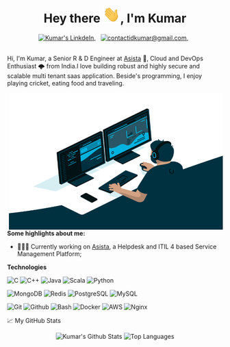 <h1 align="center">Hey there <img src="Hi.gif" width="40px" />, I'm Kumar </h1>

<div align="center">
  
<a href="https://www.linkedin.com/in/kumar-dhandapani-98446288" target="_blank" title="Connect me on LinkedIn">
  <img align="center" alt="Kumar's LinkdeIn" src="https://img.shields.io/badge/&#47;Kumar%20-%230077B5.svg?&style=for-the-badge&logo=linkedin&logoColor=white" />
</a>
&nbsp;&nbsp;
<a href="mailto:contactidkumar@gmail.com" title="Mail me">
  <img align="center" alt="contactidkumar@gmail.com" src="https://img.shields.io/badge/Mail me%20-%23F05033?logo=gmail&style=for-the-badge&logoColor=white" />
</a>
&nbsp;&nbsp;
</div>

<br />

Hi, I'm Kumar, a Senior R & D Engineer at [Asista](https://asista.com) 🚀, Cloud and DevOps Enthusiast 🌩 from India.I love building robust and highly secure and scalable multi tenant saas application. Beside's programming, I enjoy playing cricket, eating food and traveling.

<img align="right" alt="GIF" src="code.gif" width="500" height="320" />
  
**Some highlights about me:**

- 👨🏽‍💻 Currently working on [Asista](https://asista.com), a Helpdesk and ITIL 4 based Service Management Platform;

**Technologies**  

![C](https://img.shields.io/badge/c%20-%230080ff.svg?&style=for-the-badge&logo=c&logoColor=white)
![C++](https://img.shields.io/badge/c++%20-%230080ff.svg?&style=for-the-badge&logo=c%2B%2B&ogoColor=white)
![Java](https://img.shields.io/badge/java%20-%230080ff.svg?&style=for-the-badge&logo=java%2B%2B&ogoColor=white)
![Scala](https://img.shields.io/badge/scala%20-%230080ff.svg?&style=for-the-badge&logo=scala%2B%2B&ogoColor=white)
![Python](https://img.shields.io/badge/python%20-%23FF9900.svg?&style=for-the-badge&logo=python&logoColor=white)


![MongoDB](https://img.shields.io/badge/MongoDB-%234ea94b.svg?&style=for-the-badge&logo=mongodb&logoColor=white)
![Redis](https://img.shields.io/badge/Redis-%234ea94b.svg?&style=for-the-badge&logo=Redis&logoColor=white)
![PostgreSQL](https://img.shields.io/badge/postgres-%23316192.svg?&style=for-the-badge&logo=postgresql&logoColor=white)
![MySQL](https://img.shields.io/badge/MySQL-%23316192.svg?&style=for-the-badge&logo=MySQL&logoColor=white)

![Git](https://img.shields.io/badge/git%20-%23F05033.svg?&style=for-the-badge&logo=git&logoColor=white)
![Github](https://img.shields.io/badge/github%20-%23121011.svg?&style=for-the-badge&logo=github&logoColor=white)
![Bash](https://img.shields.io/badge/shell_script%20-%23F05033.svg?&style=for-the-badge&logo=gnu-bash&logoColor=white)
![Docker](https://img.shields.io/badge/docker%20-%230db7ed.svg?&style=for-the-badge&logo=docker&logoColor=white)
![AWS](https://img.shields.io/badge/AWS%20-%23FF9900.svg?&style=for-the-badge&logo=amazon-aws&logoColor=white)
![Nginx](https://img.shields.io/badge/nginx%20-%23009639.svg?&style=for-the-badge&logo=nginx&logoColor=white)

📈 My GitHub Stats

<div align="center">

![Kumar's Github Stats](https://github-readme-stats.vercel.app/api?username=kumar-asista&count_private=true&show_icons=true&include_all_commits=true&theme=gotham)
![Top Languages](https://github-readme-stats.vercel.app/api/top-langs/?username=kumar-asista&hide=TeX&layout=compact&theme=gotham)

</div>

